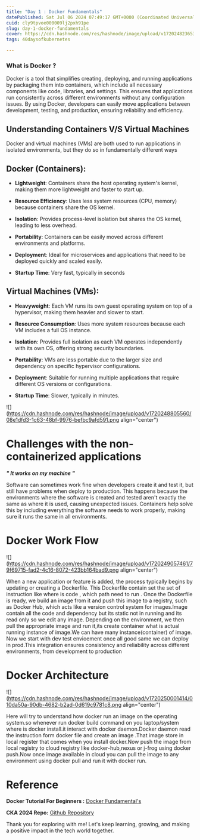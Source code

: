 ```yaml
---
title: "Day 1 : Docker Fundamentals"
datePublished: Sat Jul 06 2024 07:49:17 GMT+0000 (Coordinated Universal Time)
cuid: cly9tpvoe000009lj2pxh91pe
slug: day-1-docker-fundamentals
cover: https://cdn.hashnode.com/res/hashnode/image/upload/v1720248236539/a95bb314-c28a-478c-8aee-0cabf3c8a44e.png
tags: 40daysofkubernetes

---
```


### **What is Docker ?**

Docker is a tool that simplifies creating, deploying, and running applications by packaging them into containers, which include all necessary components like code, libraries, and settings. This ensures that applications run consistently across different environments without any configuration issues. By using Docker, developers can easily move applications between development, testing, and production, ensuring reliability and efficiency.

## Understanding Containers V/S Virtual Machines

Docker and virtual machines (VMs) are both used to run applications in isolated environments, but they do so in fundamentally different ways

## Docker (Containers):

* **Lightweight**: Containers share the host operating system's kernel, making them more lightweight and faster to start up.
    
* **Resource Efficiency**: Uses less system resources (CPU, memory) because containers share the OS kernel.
    
* **Isolation**: Provides process-level isolation but shares the OS kernel, leading to less overhead.
    
* **Portability**: Containers can be easily moved across different environments and platforms.
    
* **Deployment**: Ideal for microservices and applications that need to be deployed quickly and scaled easily.
    
* **Startup Time**: Very fast, typically in seconds
    

## **Virtual Machines (VMs):**

* **Heavyweight**: Each VM runs its own guest operating system on top of a hypervisor, making them heavier and slower to start.
    
* **Resource Consumption**: Uses more system resources because each VM includes a full OS instance.
    
* **Isolation**: Provides full isolation as each VM operates independently with its own OS, offering strong security boundaries.
    
* **Portability**: VMs are less portable due to the larger size and dependency on specific hypervisor configurations.
    
* **Deployment**: Suitable for running multiple applications that require different OS versions or configurations.
    
* **Startup Time**: Slower, typically in minutes.
    

![](https://cdn.hashnode.com/res/hashnode/image/upload/v1720248805560/08e1dfd3-1c63-48bf-9976-befbc9afd591.png align="center")

# Challenges with the non-containerized applications

***" It works on my machine "***

Software can sometimes work fine when developers create it and test it, but still have problems when deploy to production. This happens because the environments where the software is created and tested aren't exactly the same as where it is used, causing unexpected issues. Containers help solve this by including everything the software needs to work properly, making sure it runs the same in all environments.

# Docker Work Flow

![](https://cdn.hashnode.com/res/hashnode/image/upload/v1720249057461/79f69715-fad2-4c16-8072-423bb164bad9.png align="center")

When a new application or feature is added, the process typically begins by updating or creating a Dockerfile. This Dockerfile contain set the set of instruction like where is code , which path need to run . Once the Dockerfile is ready, we build an image from it and push this image to a registry, such as Docker Hub, which acts like a version control system for images.Image contain all the code and dependency but its static not in running and its read only so we edit any image. Depending on the environment, we then pull the appropriate image and run it,its create container what is actual running instance of image.We can have many instance(container) of image. Now we start with dev test envioement once all good same we can deploy in prod.This integration ensures consistency and reliability across different environments, from development to production

# Docker Architecture

![](https://cdn.hashnode.com/res/hashnode/image/upload/v1720250001414/010da50a-90db-4682-b2ad-0d619c9781c8.png align="center")

Here will try to understand how docker run an image on the operating system.so whenever run docker build command on you laptop/system where is docker install.it interact with docker daemon.Docker daemon read the instruction form docker file and create an image .That image store in local register that comes when you install docker.Now push the image from local registry to cloud registry like docker-hub,nexus or j-frog using docker push.Now once image available in cloud you can pull the image to any environment using docker pull and run it with docker run.

# Reference

**Docker Tutorial For Beginners :** [Docker Fundamental's](https://www.youtube.com/watch?v=ul96dslvVwY)

**CKA 2024 Repo:** [Github Repository](https://github.com/piyushsachdeva/CKA-2024/tree/main)

Thank you for exploring with me! Let's keep learning, growing, and making a positive impact in the tech world together.